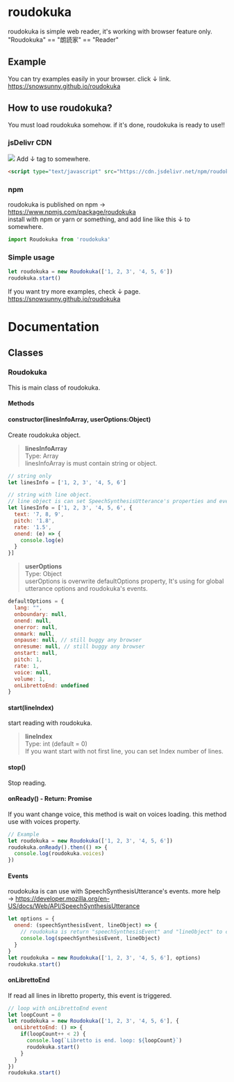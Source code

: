 # roudokuka
roudokuka is simple web reader, it's working with browser feature only.<br>
"Roudokuka" == "朗読家" == "Reader"

## Example
You can try examples easily in your browser. click ↓ link.<br>
https://snowsunny.github.io/roudokuka

## How to use roudokuka?
You must load roudokuka somehow. if it's done, roudokuka is ready to use!!

### jsDelivr CDN
[![](https://data.jsdelivr.com/v1/package/npm/roudokuka/badge)](https://www.jsdelivr.com/package/npm/roudokuka)
Add ↓ tag to somewhere.
```html
<script type="text/javascript" src="https://cdn.jsdelivr.net/npm/roudokuka/docs/roudokuka.min.js"></script>
```

### npm
roudokuka is published on npm → https://www.npmjs.com/package/roudokuka<br>
install with npm or yarn or something, and add line like this ↓ to somewhere.
```js
import Roudokuka from 'roudokuka'
```

### Simple usage
```js
let roudokuka = new Roudokuka(['1, 2, 3', '4, 5, 6'])
roudokuka.start()
```
If you want try more examples, check ↓ page.<br>
https://snowsunny.github.io/roudokuka

# Documentation
## Classes
### Roudokuka
This is main class of roudokuka.
#### Methods

#### constructor(linesInfoArray, userOptions:Object)
Create roudokuka object.

> __linesInfoArray__<br>
> Type: Array<br>
> linesInfoArray is must contain string or object.

```js
// string only
let linesInfo = ['1, 2, 3', '4, 5, 6']

// string with line object.
// line object is can set SpeechSynthesisUtterance's properties and events. more help → https://developer.mozilla.org/en-US/docs/Web/API/SpeechSynthesisUtterance
let linesInfo = ['1, 2, 3', '4, 5, 6', {
  text: '7, 8, 9',
  pitch: '1.8',
  rate: '1.5',
  onend: (e) => {
    console.log(e)
  }
}]
```
> __userOptions__<br>
> Type: Object<br>
> userOptions is overwrite defaultOptions property, It's using for global utterance options and roudokuka's events.
```js
defaultOptions = {
  lang: "",
  onboundary: null,
  onend: null,
  onerror: null,
  onmark: null,
  onpause: null, // still buggy any browser
  onresume: null, // still buggy any browser
  onstart: null,
  pitch: 1,
  rate: 1,
  voice: null,
  volume: 1,
  onLibrettoEnd: undefined
}
```

#### start(lineIndex)
start reading with roudokuka.
> __lineIndex__<br>
> Type: int (default = 0)<br>
> If you want start with not first line, you can set Index number of lines.

#### stop()
Stop reading.

#### onReady() - Return: Promise
If you want change voice, this method is wait on voices loading. this method use with voices property.
```js
// Example
let roudokuka = new Roudokuka(['1, 2, 3', '4, 5, 6'])
roudokuka.onReady().then(() => {
  console.log(roudokuka.voices)
})
```

#### Events
roudokuka is can use with SpeechSynthesisUtterance's events. more help → https://developer.mozilla.org/en-US/docs/Web/API/SpeechSynthesisUtterance
```js
let options = {
  onend: (speechSynthesisEvent, lineObject) => {
    // roudokuka is return "speechSynthesisEvent" and "lineObject" to callback of onend event.
    console.log(speechSynthesisEvent, lineObject)
  }
}
let roudokuka = new Roudokuka(['1, 2, 3', '4, 5, 6'], options)
roudokuka.start()
```

#### onLibrettoEnd
If read all lines in libretto property, this event is triggered.
```js
// loop with onLibrettoEnd event
let loopCount = 0
let roudokuka = new Roudokuka(['1, 2, 3', '4, 5, 6'], {
  onLibrettoEnd: () => {
    if(loopCount++ < 2) {
      console.log(`Libretto is end. loop: ${loopCount}`)
      roudokuka.start()
    }
  }
})
roudokuka.start()
```

<!--
#### Properties

#### libretto : Libretto
This property have libretto object, create from Libretto class.

#### currentLine : object (default = undefined)
This property have current reading line object.

#### defaultOptions : object
This property using for default options of roudokuka.

#### options : object
This property is merged options of default options to user options.

#### voices : Array (default = [])
This property have usable voices on working browser. this property is available on after use onReady method.
-->
